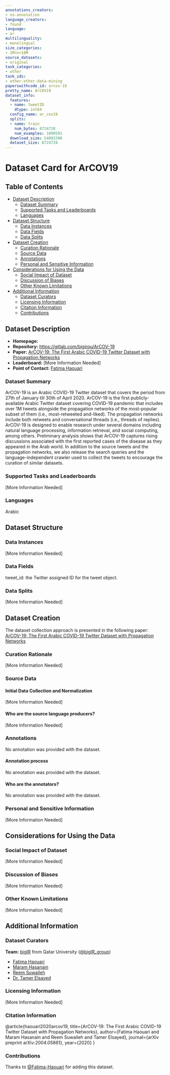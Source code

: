 ```yaml
---
annotations_creators:
- no-annotation
language_creators:
- found
language:
- ar
multilinguality:
- monolingual
size_categories:
- 1M<n<10M
source_datasets:
- original
task_categories:
- other
task_ids:
- other-other-data-mining
paperswithcode_id: arcov-19
pretty_name: ArCOV19
dataset_info:
  features:
  - name: tweetID
    dtype: int64
  config_name: ar_cov19
  splits:
  - name: train
    num_bytes: 8724728
    num_examples: 1090591
  download_size: 54902390
  dataset_size: 8724728
---
```


# Dataset Card for ArCOV19

## Table of Contents
- [Dataset Description](#dataset-description)
  - [Dataset Summary](#dataset-summary)
  - [Supported Tasks and Leaderboards](#supported-tasks-and-leaderboards)
  - [Languages](#languages)
- [Dataset Structure](#dataset-structure)
  - [Data Instances](#data-instances)
  - [Data Fields](#data-fields)
  - [Data Splits](#data-splits)
- [Dataset Creation](#dataset-creation)
  - [Curation Rationale](#curation-rationale)
  - [Source Data](#source-data)
  - [Annotations](#annotations)
  - [Personal and Sensitive Information](#personal-and-sensitive-information)
- [Considerations for Using the Data](#considerations-for-using-the-data)
  - [Social Impact of Dataset](#social-impact-of-dataset)
  - [Discussion of Biases](#discussion-of-biases)
  - [Other Known Limitations](#other-known-limitations)
- [Additional Information](#additional-information)
  - [Dataset Curators](#dataset-curators)
  - [Licensing Information](#licensing-information)
  - [Citation Information](#citation-information)
  - [Contributions](#contributions)

## Dataset Description

- **Homepage:**  
- **Repository:** https://gitlab.com/bigirqu/ArCOV-19
- **Paper:** [ArCOV-19: The First Arabic COVID-19 Twitter Dataset with Propagation Networks](https://arxiv.org/abs/2004.05861)
- **Leaderboard:** [More Information Needed]
- **Point of Contact:** [Fatima Haouari](mailto:200159617@qu.edu.qa)

### Dataset Summary

ArCOV-19 is an Arabic COVID-19 Twitter dataset that covers the period from 27th of January till 30th of April 2020. ArCOV-19 is the first publicly-available Arabic Twitter dataset covering COVID-19 pandemic that includes over 1M tweets alongside the propagation networks of the most-popular subset of them (i.e., most-retweeted and-liked). The propagation networks include both retweets and conversational threads (i.e., threads of replies). ArCOV-19 is designed to enable research under several domains including natural language processing, information retrieval, and social computing, among others. Preliminary analysis shows that ArCOV-19 captures rising discussions associated with the first reported cases of the disease as they appeared in the Arab world. In addition to the source tweets and the propagation networks, we also release the search queries and the language-independent crawler used to collect the tweets to encourage the curation of similar datasets.

### Supported Tasks and Leaderboards

[More Information Needed]

### Languages

Arabic

## Dataset Structure

### Data Instances

[More Information Needed]

### Data Fields

tweet_id: the Twitter assigned ID for the tweet object.

### Data Splits

[More Information Needed]

## Dataset Creation

The dataset collection approach is presented in the following paper: [ArCOV-19: The First Arabic COVID-19 Twitter Dataset with Propagation Networks](https://arxiv.org/abs/2004.05861)
### Curation Rationale

[More Information Needed]

### Source Data


#### Initial Data Collection and Normalization

[More Information Needed]

#### Who are the source language producers?

[More Information Needed]

### Annotations
No annotation was provided with the dataset.

#### Annotation process

No annotation was provided with the dataset.

#### Who are the annotators?

No annotation was provided with the dataset.

### Personal and Sensitive Information

[More Information Needed]

## Considerations for Using the Data

### Social Impact of Dataset

[More Information Needed]

### Discussion of Biases

[More Information Needed]

### Other Known Limitations

[More Information Needed]

## Additional Information

### Dataset Curators

**Team:** [bigIR](https://sites.google.com/view/bigir) from Qatar University ([@bigIR_group](https://twitter.com/bigIR_group))

- [Fatima Haouari](mailto:200159617@qu.edu.qa)
- [Maram Hasanain](mailto:maram.hasanain@qu.edu.qa)
- [Reem Suwaileh](mailto:rs081123@qu.edu.qa)
- [Dr. Tamer Elsayed](mailto:telsayed@qu.edu.qa)

### Licensing Information

[More Information Needed]

### Citation Information

@article{haouari2020arcov19,
  title={ArCOV-19: The First Arabic COVID-19 Twitter Dataset with Propagation Networks},
  author={Fatima Haouari and Maram Hasanain and Reem Suwaileh and Tamer Elsayed},
  journal={arXiv preprint arXiv:2004.05861},
  year={2020}
}

### Contributions

Thanks to [@Fatima-Haouari](https://github.com/Fatima-Haouari) for adding this dataset.